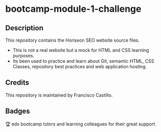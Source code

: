 # bootcamp-module-1-challenge

## Description

This repository contains the Horiseon SEO website source files. 

- This is not a real website but a mock for HTML and CSS learning purposes.
- Its been used to practice and learn about Git, semantic HTML, CSS Classes, repository best practices and web application hosting.


## Credits

This repository is maintained by Francisco Castillo.

## Badges

🏆 edx bootcamp tutors and learning colleagues for their great support.
